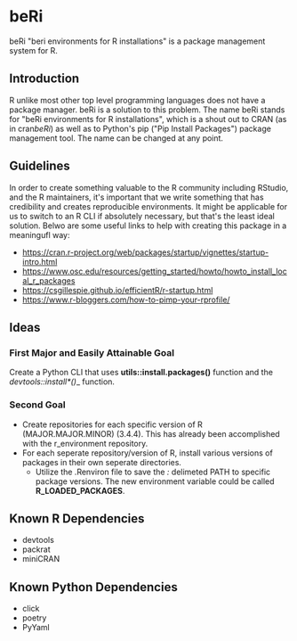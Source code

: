 # beRi
beRi "beri environments for R installations" is a package management system for R.


## Introduction

  R unlike most other top level programming languages does not have a package manager.  beRi is a solution to this problem.  The name beRi stands for "beRi environments for R installations", which is a shout out to CRAN (as in cran*beRi*) as well as to Python's pip ("Pip Install Packages") package management tool.  The name can be changed at any point.
  
## Guidelines

  In order to create something valuable to the R community including RStudio, and the R maintainers, it's important that we write something that has credibility and creates reproducible environments.  It might be applicable for us to switch to an R CLI if absolutely necessary, but that's the least ideal solution.  Belwo are some useful links to help with creating this package in a meaningufl way:
  * https://cran.r-project.org/web/packages/startup/vignettes/startup-intro.html
  * https://www.osc.edu/resources/getting_started/howto/howto_install_local_r_packages
  * https://csgillespie.github.io/efficientR/r-startup.html
  * https://www.r-bloggers.com/how-to-pimp-your-rprofile/
  
## Ideas 

### First Major and Easily Attainable Goal

  Create a Python CLI that uses __utils::install.packages()__ function and the __devtools::install_\*()__ function.

### Second Goal

  * Create repositories for each specific version of R (MAJOR.MAJOR.MINOR) (3.4.4).  This has already been accomplished with the r_environment repository.
  * For each seperate repository/version of R, install various versions of packages in their own seperate directories.
    * Utilize the .Renviron file to save the *:* delimeted PATH to specific package versions.  The new environment variable could be called __R_LOADED_PACKAGES__.

## Known R Dependencies
  * devtools
  * packrat
  * miniCRAN

## Known Python Dependencies
  * click
  * poetry
  * PyYaml
